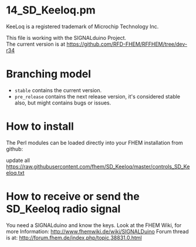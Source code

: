 # 14_SD_Keeloq.pm
KeeLoq is a registered trademark of Microchip Technology Inc.

This file is working with the SIGNALduino Project.<br>
The current version is at https://github.com/RFD-FHEM/RFFHEM/tree/dev-r34

# Branching model
* ``stable`` contains the current version.
* ``pre_release`` contains the next release version, it's considered stable also, but might contains bugs or issues.

# How to install
The Perl modules can be loaded directly into your FHEM installation from github:

update all https://raw.githubusercontent.com/fhem/SD_Keeloq/master/controls_SD_Keeloq.txt

# How to receive or send the SD_Keeloq radio signal

You need a SIGNALduino and know the keys.
Look at the FHEM Wiki, for more Information: http://www.fhemwiki.de/wiki/SIGNALDuino Forum thread is at: http://forum.fhem.de/index.php/topic,38831.0.html